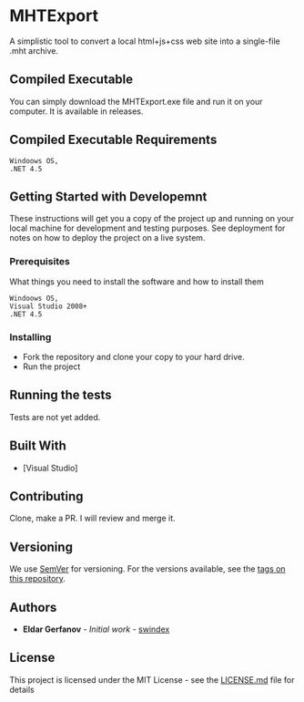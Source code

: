 # MHTExport

A simplistic tool to convert a local html+js+css web site into a single-file .mht archive.

## Compiled Executable
You can simply download the MHTExport.exe file and run it on your computer.
It is available in releases.

## Compiled Executable Requirements

```
Windoows OS,
.NET 4.5 
```
## Getting Started with Developemnt

These instructions will get you a copy of the project up and running on your local machine for development and testing purposes. See deployment for notes on how to deploy the project on a live system.

### Prerequisites

What things you need to install the software and how to install them

```
Windoows OS,
Visual Studio 2008+
.NET 4.5 
```

### Installing

* Fork the repository and clone your copy to your hard drive.
* Run the project

## Running the tests

Tests are not yet added.

## Built With

* [Visual Studio]

## Contributing

Clone, make a PR. I will review and merge it.

## Versioning

We use [SemVer](http://semver.org/) for versioning. For the versions available, see the [tags on this repository](https://github.com/your/project/tags). 

## Authors

* **Eldar Gerfanov** - *Initial work* - [swindex](https://github.com/swindex)

## License

This project is licensed under the MIT License - see the [LICENSE.md](LICENSE.md) file for details



